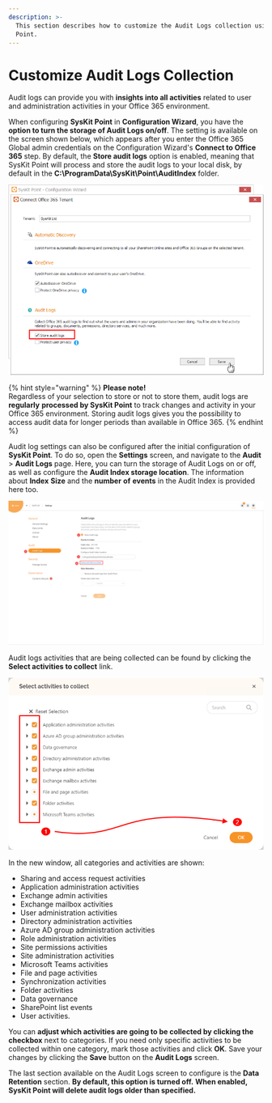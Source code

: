 ```yaml
---
description: >-
  This section describes how to customize the Audit Logs collection using SysKit
  Point.
---
```


# Customize Audit Logs Collection

Audit logs can provide you with **insights into all activities** related to user and administration activities in your Office 365 environment.‌

When configuring **SysKit Point** in **Configuration Wizard**, you have the **option to turn the storage of Audit Logs on/off**. The setting is available on the screen shown below, which appears after you enter the Office 365 Global admin credentials on the Configuration Wizard's **Connect to Office 365** step. By default, the **Store audit logs** option is enabled, meaning that SysKit Point will process and store the audit logs to your local disk, by default in the **C:\ProgramData\SysKit\Point\AuditIndex** folder.

![Store audit logs setting in the Configuration Wizard](../.gitbook/assets/customize_audit_logs_collection_store_audit_logs_settings.png)

{% hint style="warning" %}
**Please note!**  
Regardless of your selection to store or not to store them, audit logs are **regularly** **processed by SysKit Point** to track changes and activity in your Office 365 environment. Storing audit logs gives you the possibility to access audit data for longer periods than available in Office 365.
{% endhint %}

Audit log settings can also be configured after the initial configuration of **SysKit Point**. To do so, open the **Settings** screen, and navigate to the **Audit** &gt; **Audit Logs** page. Here, you can turn the storage of Audit Logs on or off, as well as configure the **Audit Index storage location**. The information about **Index** **Size** and the **number** **of** **events** in the Audit Index is provided here too.

![Audit Logs page \(1\) in Settings - Store Audit Logs option \(2\), Audit Index storage location \(3\), and link to manage Audit activities that are collected \(4\)](../.gitbook/assets/audit-logs-activities-2.png)

Audit logs activities that are being collected can be found by clicking the **Select activities to collect** link.

![Select Activities to collect screen](../.gitbook/assets/customize_audit_logs_collection_select_activities_to_collect%20%281%29.png)

In the new window, all categories and activities are shown:

* Sharing and access request activities
* Application administration activities
* Exchange admin activities
* Exchange mailbox activities
* User administration activities
* Directory administration activities
* Azure AD group administration activities
* Role administration activities
* Site permissions activities
* Site administration activities
* Microsoft Teams activities
* File and page activities
* Synchronization activities
* Folder activities
* Data governance
* SharePoint list events
* User activities.

You can **adjust which activities are going to be collected by clicking the checkbox** next to categories. If you need only specific activities to be collected within one category, mark those activities and click **OK**. Save your changes by clicking the **Save** button on the **Audit Logs** screen.

The last section available on the Audit Logs screen to configure is the **Data Retention** section. **By default, this option is turned off.** **When enabled, SysKit Point will delete audit logs older than specified.**

